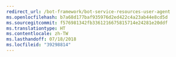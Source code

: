 ```yaml
---
redirect_url: /bot-framework/bot-service-resources-user-agent
ms.openlocfilehash: b7a68d177baf935976d2ed422c4a23ab44e8cd5d
ms.sourcegitcommit: f576981342fb3361216675815714e24281e20ddf
ms.translationtype: HT
ms.contentlocale: zh-TW
ms.lasthandoff: 07/18/2018
ms.locfileid: "39298814"
---
```

